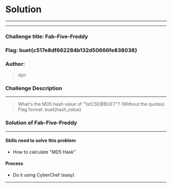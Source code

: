 # Solution

---

---

### Challenge title: Fab-Five-Freddy

### Flag: buet{c517e8df662284b132d50666fe838038}

### Author:

> dyn

### Challenge Description

---

> What's the MD5 hash value of "1stCSE@BUET"? (Without the quotes)
> Flag format: buet{hash_value}

### Solution of Fab-Five-Freddy

---

#### Skills need to solve this problem

* How to calculate "MD5 Hask"

#### Process

* Do it using CyberChef (easy)

---
